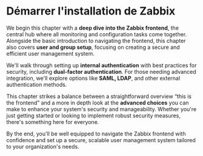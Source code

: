 # Démarrer l'installation de Zabbix

We begin this chapter with a **deep dive into the Zabbix frontend**, the central
hub where all monitoring and configuration tasks come together. Alongside the
basic introduction to navigating the frontend, this chapter also covers **user
and group setup**, focusing on creating a secure and efficient user management
system.

We'll walk through setting up **internal authentication** with best practices
for security, including **dual-factor authentication**. For those needing
advanced integration, we'll explore options like **SAML, LDAP**, and other
external authentication methods.

This chapter strikes a balance between a straightforward overview “this is the
frontend” and a more in depth look at the **advanced choices** you can make to
enhance your system's security and manageability. Whether you're just getting
started or looking to implement robust security measures, there's something here
for everyone.

By the end, you'll be well equipped to navigate the Zabbix frontend with
confidence and set up a secure, scalable user management system tailored to your
organization's needs.
